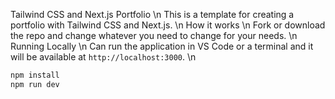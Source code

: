 Tailwind CSS and Next.js Portfolio
\n
This is a template for creating a portfolio with Tailwind CSS and Next.js.
\n
How it works
\n
Fork or download the repo and change whatever you need to change for your needs.
\n
Running Locally
\n
Can run the application in VS Code or a terminal and it will be available at `http://localhost:3000`.
\n
```bash
npm install
npm run dev
```

 
 
